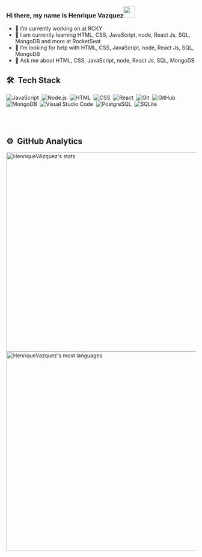 ### Hi there, my name is Henrique Vazquez<img src="https://raw.githubusercontent.com/kaueMarques/kaueMarques/master/hi.gif" width="30px">



- 🔭 I’m currently working on at RCKY
- 🌱 I am currently learning HTML, CSS, JavaScript, node, React Js, SQL, MongoDB and more at RocketSeat
- 🤔 I’m looking for help with HTML, CSS, JavaScript, node, React Js, SQL, MongoDB
- 💬 Ask me about HTML, CSS, JavaScript, node, React Js, SQL, MongoDB


## 🛠 &nbsp;Tech Stack

![JavaScript](https://img.shields.io/badge/-JavaScript-05122A?style=flat&logo=javascript)&nbsp;
![Node.js](https://img.shields.io/badge/-Node.js-05122A?style=flat&logo=node.js)&nbsp;
![HTML](https://img.shields.io/badge/-HTML-05122A?style=flat&logo=HTML5)&nbsp;
![CSS](https://img.shields.io/badge/-CSS-05122A?style=flat&logo=CSS3&logoColor=1572B6)&nbsp;
![React](https://img.shields.io/badge/-React-05122A?style=flat&logo=react)&nbsp;
![Git](https://img.shields.io/badge/-Git-05122A?style=flat&logo=git)&nbsp;
![GitHub](https://img.shields.io/badge/-GitHub-05122A?style=flat&logo=github)&nbsp;
![MongoDB](https://raw.githubusercontent.com/mongodb-js/leaf/master/dist/mongodb-leaf_32x32.png)&nbsp;
![Visual Studio Code](https://img.shields.io/badge/-Visual%20Studio%20Code-05122A?style=flat&logo=visual-studio-code&logoColor=007ACC)&nbsp;
![PostgreSQL](https://img.shields.io/badge/-PostgreSQL-05122A?style=flat&logo=postgresql)&nbsp;
![SQLite](https://img.shields.io/badge/-SQLite-05122A?style=flat&logo=sqlite)&nbsp;

<br><br>

## ⚙️ &nbsp;GitHub Analytics

<p align="left">
<img width="530em" src="https://github-readme-stats.vercel.app/api?username=HenriqueVazquez&show_icons=true&theme=vision-friendly-dark" alt="HenriqueVAzquez's stats"/>
<img width="530em" src="https://github-readme-stats.vercel.app/api/top-langs/?username=HenriqueVazquez&layout=compact&theme=vision-friendly-dark" alt="HenriqueVazquez's most languages"/>
</p>
